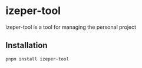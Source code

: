 # izeper-tool

izeper-tool is a tool for managing the personal project

## Installation
```bash
pnpm install izeper-tool

